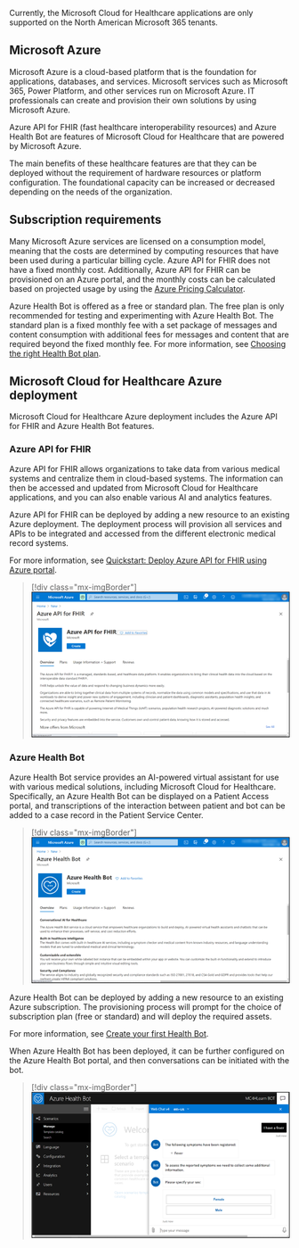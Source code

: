 Currently, the Microsoft Cloud for Healthcare applications are only supported on the North American Microsoft 365 tenants. 

## Microsoft Azure

Microsoft Azure is a cloud-based platform that is the foundation for applications, databases, and services. Microsoft services such as Microsoft 365, Power Platform, and other services run on Microsoft Azure. IT professionals can create and provision their own solutions by using Microsoft Azure.

Azure API for FHIR (fast healthcare interoperability resources) and Azure Health Bot are features of Microsoft Cloud for Healthcare that are powered by Microsoft Azure.

The main benefits of these healthcare features are that they can be deployed without the requirement of hardware resources or platform configuration. The foundational capacity can be increased or decreased depending on the needs of the organization.

## Subscription requirements

Many Microsoft Azure services are licensed on a consumption model, meaning that the costs are determined by computing resources that have been used during a particular billing cycle. Azure API for FHIR does not have a fixed monthly cost. Additionally, Azure API for FHIR can be provisioned on an Azure portal, and the monthly costs can be calculated based on projected usage by using the [Azure Pricing Calculator](https://azure.microsoft.com/pricing/calculator/?azure-portal=true).

Azure Health Bot is offered as a free or standard plan. The free plan is only recommended for testing and experimenting with Azure Health Bot. The standard plan is a fixed monthly fee with a set package of messages and content consumption with additional fees for messages and content that are required beyond the fixed monthly fee. For more information, see [Choosing the right Health Bot plan](https://docs.microsoft.com/healthbot/resources/pricing-details/?azure-portal=true).

## Microsoft Cloud for Healthcare Azure deployment

Microsoft Cloud for Healthcare Azure deployment includes the Azure API for FHIR and Azure Health Bot features.

### Azure API for FHIR

Azure API for FHIR allows organizations to take data from various medical systems and centralize them in cloud-based systems. The information can then be accessed and updated from Microsoft Cloud for Healthcare applications, and you can also enable various AI and analytics features.

Azure API for FHIR can be deployed by adding a new resource to an existing Azure deployment. The deployment process will provision all services and APIs to be integrated and accessed from the different electronic medical record systems.

For more information, see [Quickstart: Deploy Azure API for FHIR using Azure portal](https://docs.microsoft.com/azure/healthcare-apis/fhir-paas-portal-quickstart/?azure-portal=true).

> [!div class="mx-imgBorder"]
> [![Screenshot of Azure API for FHIR deployment screen in Azure.](../media/azure-api-fhir.png)](../media/azure-api-fhir.png#lightbox)

### Azure Health Bot

Azure Health Bot service provides an AI-powered virtual assistant for use with various medical solutions, including Microsoft Cloud for Healthcare. Specifically, an Azure Health Bot can be displayed on a Patient Access portal, and transcriptions of the interaction between patient and bot can be added to a case record in the Patient Service Center.

> [!div class="mx-imgBorder"]
> [![Screenshot of Azure Health Bot setup screen in the Azure portal.](../media/azure-health-bot.png)](../media/azure-health-bot.png#lightbox)

Azure Health Bot can be deployed by adding a new resource to an existing Azure subscription. The provisioning process will prompt for the choice of subscription plan (free or standard) and will deploy the required assets.

For more information, see [Create your first Health Bot](https://docs.microsoft.com/healthbot/quickstart-createyourhealthcarebot/?azure-portal=true).

When Azure Health Bot has been deployed, it can be further configured on the Azure Health Bot portal, and then conversations can be initiated with the bot.

> [!div class="mx-imgBorder"]
> [![Screenshot of the Azure Health Bot portal with the Web Chat screen enabled for a user.](../media/web-chat.png)](../media/web-chat.png#lightbox)

